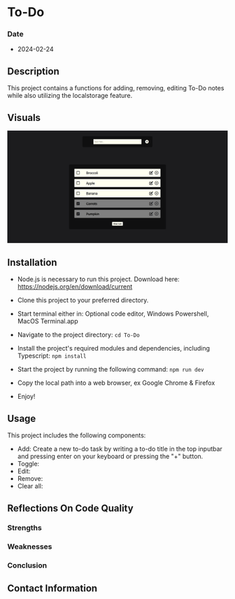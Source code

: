 # To-Do

### Date
- 2024-02-24

## Description
This project contains a functions for adding, removing, editing To-Do notes while also utilizing the localstorage feature.

## Visuals
![Screenshot of Dashboard](src/assets/Screenshot.png)

## Installation
- Node.js is necessary to run this project. Download here: https://nodejs.org/en/download/current

- Clone this project to your preferred directory.

- Start terminal either in: Optional code editor, Windows Powershell, MacOS Terminal.app

- Navigate to the project directory: `cd To-Do`

- Install the project's required modules and dependencies, including Typescript: `npm install`

- Start the project by running the following command: `npm run dev`

- Copy the local path into a web browser, ex Google Chrome & Firefox

- Enjoy!

## Usage
This project includes the following components:
- Add: Create a new to-do task by writing a to-do title in the top inputbar and pressing enter on your keyboard or pressing the "+" button.
- Toggle: 
- Edit:
- Remove:
- Clear all:

## Reflections On Code Quality

### Strengths

### Weaknesses

### Conclusion

## Contact Information